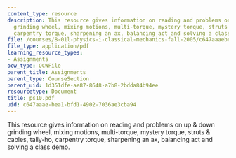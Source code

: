 ```yaml
---
content_type: resource
description: This resource gives information on reading and problems on up & down
  grinding wheel, mixing motions, multi-torque, mystery torque, struts & cables, tally-ho,
  carpentry torque, sharpening an ax, balancing act and solving a class demo.
file: /courses/8-01l-physics-i-classical-mechanics-fall-2005/c647aaaebea1bfd149027036ae3cba94_ps10.pdf
file_type: application/pdf
learning_resource_types:
- Assignments
ocw_type: OCWFile
parent_title: Assignments
parent_type: CourseSection
parent_uid: 1d351dfe-ae87-8648-a7b8-2bdda84b94ee
resourcetype: Document
title: ps10.pdf
uid: c647aaae-bea1-bfd1-4902-7036ae3cba94
---
```

This resource gives information on reading and problems on up & down grinding wheel, mixing motions, multi-torque, mystery torque, struts & cables, tally-ho, carpentry torque, sharpening an ax, balancing act and solving a class demo.

